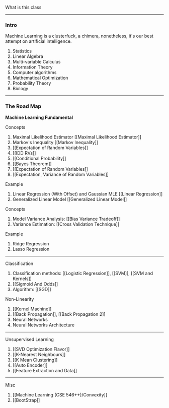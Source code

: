What is this class

---
### **Intro**

Machine Learning is a clusterfuck, a chimera, nonetheless, it's our best attempt on artificial intelligence. 

1. Statistics
2. Linear Algebra
3. Multi-variable Calculus
4. Information Theory
5. Computer algorithms
6. Mathematical Optimization
7. Probability Theory
8. Biology


---
### **The Road Map**

**Machine Learning Fundamental**

Concepts
1. Maximal Likelihood Estimator [[Maximal Likelihood Estimator]]
2. Markov's Inequality [[Markov Inequality]]
3. [[Expectation of Random Variables]]
4. [[IDD RVs]]
5. [[Conditional Probability]]
6. [[Bayes Theorem]]
7. [[Expectation of Random Variables]]
8. [[Expectation, Variance of Random Variables]]

Example 
1. Linear Regression (With Offset) and Gaussian MLE [[Linear Regression]]
2. Generalized Linear Model [[Generalized Linear Model]]

Concepts
1. Model Variance Analysis: [[Bias Variance Tradeoff]]
2. Variance Estimation: [[Cross Validation Technique]]
 
Example
1. Ridge Regression
2. Lasso Regression 

---
Classification
1. Classification methods: [[Logistic Regression]], [[SVM]], [[SVM and Kernels]]
2. [[Sigmoid And Odds]]
3. Algorithm: [[SGD]]

Non-Linearity
1. [[Kernel Machine]]
2. [[Back Propagation]], [[Back Propagation 2]]
3. Neural Networks
4. Neural Networks Architecture

---
Unsupervised Learning 
1. [[SVD Optimization Flavor]]
2. [[K-Nearest Neighbours]]
3. [[K Mean Clustering]]
4. [[Auto Encoder]] 
5. [[Feature Extraction and Data]]

---
Misc
1. [[Machine Learning (CSE 546++)/Convexity]]
2. [[BootStrap]]